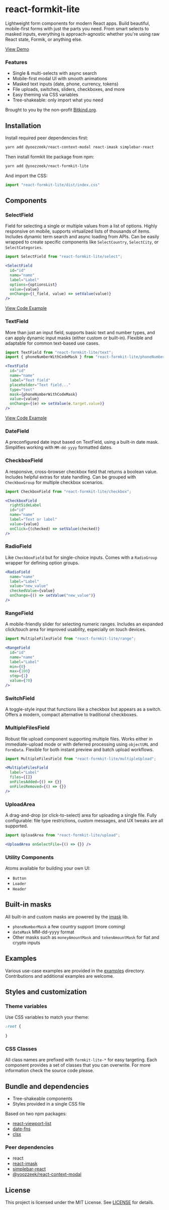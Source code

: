 # react-formkit-lite

Lightweight form components for modern React apps. Build beautiful, mobile-first forms with just the parts you need. 
From smart selects to masked inputs, everything is approach-agnostic whether you're using raw React state, Formik, or anything else.

[View Demo](https://yoozzeek.github.io/react-formkit-lite/)

### Features
* Single & multi-selects with async search 
* Mobile-first modal UI with smooth animations 
* Masked text inputs (date, phone, currency, tokens)
* File uploads, switches, sliders, checkboxes, and more 
* Easy theming via CSS variables 
* Tree-shakeable: only import what you need

Brought to you by the non-profit [Bitkind.org](https://bitkind.org/about).

## Installation
Install required peer dependencies first:
```bash
yarn add @yoozzeek/react-context-modal react-imask simplebar-react
```

Then install formkit lite package from npm:
```bash
yarn add @yoozzeek/react-formkit-lite
```

And import the CSS:
```jsx
import "react-formkit-lite/dist/index.css"
```

## Components

### SelectField
Field for selecting a single or multiple values from a list of options. Highly responsive on mobile, supports virtualized lists of thousands of items. Includes dynamic term search and async loading from APIs. Can be easily wrapped to create specific components like `SelectCountry`, `SelectCity`, or `SelectCategories`.

```jsx
import SelectField from "react-formkit-lite/select";

<SelectField
  id="id"
  name="name"
  label="Label"
  options={optionsList}
  value={value}
  onChange={(_field, value) => setValue(value)}
/>
```
[View Code Example](/examples/SelectFieldExamples.tsx)


### TextField
More than just an input field, supports basic text and number types, and can apply dynamic input masks (either custom or built-in). Flexible and adaptable for common text-based use cases.

```jsx
import TextField from "react-formkit-lite/text";
import { phoneNumberWithCodeMask } from "react-formkit-lite/phoneNumberMask";

<TextField
  id="id"
  name="name"
  label="Text field"
  placeholder="Text field..."
  type="text"
  mask={phoneNumberWithCodeMask}
  value={value}
  onChange={(e) => setValue(e.target.value)}
/>
```
[View Code Example](/examples/TextFieldExamples.tsx)


### DateField
A preconfigured date input based on TextField, using a built-in date mask. Simplifies working with `MM-dd-yyyy` formatted dates.

### CheckboxField
A responsive, cross-browser checkbox field that returns a boolean value. Includes helpful extras for state handling. Can be grouped with `CheckboxGroup` for multiple checkbox scenarios.

```jsx
import CheckboxField from "react-formkit-lite/checkbox";

<CheckboxField
  rightSideLabel
  id="id"
  name="name"
  label="Text or label"
  value={value}
  onClick={(checked) => setValue(checked)}
/>
```

### RadioField
Like `CheckboxField` but for single-choice inputs. Comes with a `RadioGroup` wrapper for defining option groups.

```jsx
<RadioField
  name="name"
  label="Label"
  value="new_value"
  checkedValue={value}
  onChange={() => setValue("new_value")}
/>
```

### RangeField
A mobile-friendly slider for selecting numeric ranges. Includes an expanded click/touch area for improved usability, especially on touch devices.

```jsx
import MultipleFilesField from "react-formkit-lite/range";

<RangeField
  id="id"
  name="name"
  label="Label"
  min={0}
  max={100}
  step={1}
  value={70}
/>
```

### SwitchField
A toggle-style input that functions like a checkbox but appears as a switch. Offers a modern, compact alternative to traditional checkboxes.

### MultipleFilesField
Robust file upload component supporting multiple files. Works either in immediate-upload mode or with deferred processing using `objectURL` and `FormData`. Flexible for both instant preview and batch upload workflows.

```jsx
import MultipleFilesField from "react-formkit-lite/multipleUpload";

<MultipleFilesField
  label="Label"
  files={[]}
  onFilesAdded={() => {}}
  onFilesRemoved={() => {}}
/>
```

### UploadArea
A drag-and-drop (or click-to-select) area for uploading a single file. Fully configurable: file type restrictions, custom messages, and UX tweaks are all supported.

```jsx
import UploadArea from "react-formkit-lite/upload";

<UploadArea onSelectFile={() => {}} />
```

### Utility Components
Atoms available for building your own UI:
- `Button`
- `Loader`
- `Header`

## Built-in masks
All built-in and custom masks are powered by the [imask](https://imask.js.org/) lib.

- `phoneNumberMask` a few country support (more coming)
- `dateMask` MM-dd-yyyy format
- Other masks such as `moneyAmountMask` and `tokenAmountMask` for fiat and crypto inputs

## Examples
Various use-case examples are provided in the [examples](./examples) directory. Contributions and additional examples are welcome.

## Styles and customization
### Theme variables
Use CSS variables to match your theme:
```css
:root {
    
}
```

### CSS Classes
All class names are prefixed with `formkit-lite-*` for easy targeting. 
Each component provides a set of classes that you can overwrite. For more information check the source code please.

## Bundle and dependencies
* Tree-shakeable components
* Styles provided in a single CSS file

Based on two npm packages:
- [react-viewport-list](https://github.com/oleggrishechkin/react-viewport-list)
- [date-fns](https://github.com/date-fns/date-fns)
- [clsx](https://github.com/lukeed/clsx)

### Peer dependencies
- react
- [react-imask](https://github.com/uNmAnNeR/imaskjs/tree/master/packages/react-imask)
- [simplebar-react](https://github.com/Grsmto/simplebar)
- [@yoozzeek/react-context-modal](https://github.com/yoozzeek/react-context-modal)

## License

This project is licensed under the MIT License. See [LICENSE](./LICENSE) for details.
